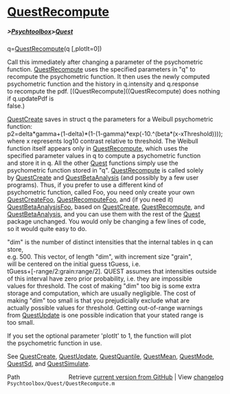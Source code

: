 # [QuestRecompute](QuestRecompute)
##### >[Psychtoolbox](Psychtoolbox)>[Quest](Quest)

q=[QuestRecompute](QuestRecompute)(q [,plotIt=0])  
  
Call this immediately after changing a parameter of the psychometric  
function. [QuestRecompute](QuestRecompute) uses the specified parameters in "q" to  
recompute the psychometric function. It then uses the newly computed  
psychometric function and the history in q.intensity and q.response  
to recompute the pdf. [(QuestRecompute]((QuestRecompute) does nothing if q.updatePdf is  
false.)  
  
[QuestCreate](QuestCreate) saves in struct q the parameters for a Weibull psychometric function:  
p2=delta\*gamma+(1-delta)\*(1-(1-gamma)\*exp(-10.^(beta\*(x-xThreshold))));  
where x represents log10 contrast relative to threshold. The Weibull  
function itself appears only in [QuestRecompute](QuestRecompute), which uses the  
specified parameter values in q to compute a psychometric function  
and store it in q. All the other [Quest](Quest) functions simply use the  
psychometric function stored in "q". [QuestRecompute](QuestRecompute) is called solely  
by [QuestCreate](QuestCreate) and [QuestBetaAnalysis](QuestBetaAnalysis) (and possibly by a few user  
programs). Thus, if you prefer to use a different kind of  
psychometric function, called Foo, you need only create your own  
[QuestCreateFoo](QuestCreateFoo), [QuestRecomputeFoo](QuestRecomputeFoo), and (if you need it)  
[QuestBetaAnalysisFoo](QuestBetaAnalysisFoo), based on [QuestCreate](QuestCreate), [QuestRecompute](QuestRecompute), and  
[QuestBetaAnalysis](QuestBetaAnalysis), and you can use them with the rest of the [Quest](Quest)  
package unchanged. You would only be changing a few lines of code,  
so it would quite easy to do.  
  
"dim" is the number of distinct intensities that the internal tables in q can store,  
e.g. 500. This vector, of length "dim", with increment size "grain",  
will be centered on the initial guess tGuess, i.e.  
tGuess+[-range/2:grain:range/2]. QUEST assumes that intensities outside  
of this interval have zero prior probability, i.e. they are impossible  
values for threshold. The cost of making "dim" too big is some extra  
storage and computation, which are usually negligible. The cost of  
making "dim" too small is that you prejudicially exclude what are  
actually possible values for threshold. Getting out-of-range warnings  
from [QuestUpdate](QuestUpdate) is one possible indication that your stated range is  
too small.  
  
If you set the optional parameter 'plotIt' to 1, the function will plot  
the psychometric function in use.  
  
See [QuestCreate](QuestCreate), [QuestUpdate](QuestUpdate), [QuestQuantile](QuestQuantile), [QuestMean](QuestMean), [QuestMode](QuestMode),  
[QuestSd](QuestSd), and [QuestSimulate](QuestSimulate).  




<div class="code_header" style="text-align:right;">
  <span style="float:left;">Path&nbsp;&nbsp;</span> <span class="counter">Retrieve <a href=
  "https://raw.github.com/Psychtoolbox-3/Psychtoolbox-3/beta/Psychtoolbox/Quest/QuestRecompute.m">current version from GitHub</a> | View <a href=
  "https://github.com/Psychtoolbox-3/Psychtoolbox-3/commits/beta/Psychtoolbox/Quest/QuestRecompute.m">changelog</a></span>
</div>
<div class="code">
  <code>Psychtoolbox/Quest/QuestRecompute.m</code>
</div>

